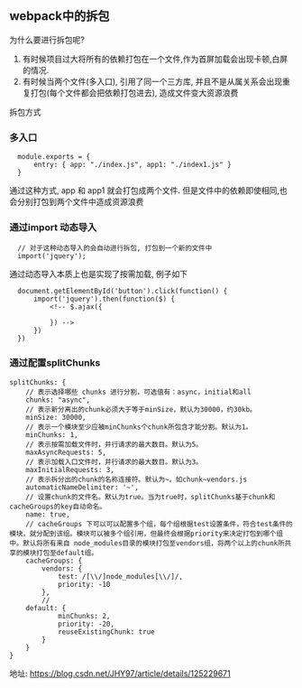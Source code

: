 ## webpack中的拆包

为什么要进行拆包呢?

1. 有时候项目过大将所有的依赖打包在一个文件,作为首屏加载会出现卡顿,白屏的情况.  
2. 有时候当两个文件(多入口), 引用了同一个三方库, 并且不是从属关系会出现重复打包(每个文件都会把依赖打包进去), 造成文件变大资源浪费

拆包方式

### 多入口

```
  module.exports = {
      entry: { app: "./index.js", app1: "./index1.js" }
  }
```

通过这种方式, app 和 app1 就会打包成两个文件. 但是文件中的依赖即使相同,也会分别打包到两个文件中造成资源浪费

### 通过import 动态导入

```
  // 对于这种动态导入的会自动进行拆包, 打包到一个新的文件中
  import('jquery');
```

通过动态导入本质上也是实现了按需加载, 例子如下

```
  document.getElementById('button').click(function() {
      import('jquery').then(function($) {
          <!-- $.ajax({

          }) -->
      })
  })
```

### 通过配置splitChunks

```
splitChunks: {
    // 表示选择哪些 chunks 进行分割，可选值有：async，initial和all
    chunks: "async",
    // 表示新分离出的chunk必须大于等于minSize，默认为30000，约30kb。
    minSize: 30000,
    // 表示一个模块至少应被minChunks个chunk所包含才能分割。默认为1。
    minChunks: 1,
    // 表示按需加载文件时，并行请求的最大数目。默认为5。
    maxAsyncRequests: 5,
    // 表示加载入口文件时，并行请求的最大数目。默认为3。
    maxInitialRequests: 3,
    // 表示拆分出的chunk的名称连接符。默认为~。如chunk~vendors.js
    automaticNameDelimiter: '~',
    // 设置chunk的文件名。默认为true。当为true时，splitChunks基于chunk和cacheGroups的key自动命名。
    name: true,
    // cacheGroups 下可以可以配置多个组，每个组根据test设置条件，符合test条件的模块，就分配到该组。模块可以被多个组引用，但最终会根据priority来决定打包到哪个组中。默认将所有来自 node_modules目录的模块打包至vendors组，将两个以上的chunk所共享的模块打包至default组。
    cacheGroups: {
        vendors: {
            test: /[\\/]node_modules[\\/]/,
            priority: -10
        },
        // 
    default: {
            minChunks: 2,
            priority: -20,
            reuseExistingChunk: true
        }
    }
}
``` 



地址: 
https://blog.csdn.net/JHY97/article/details/125229671
